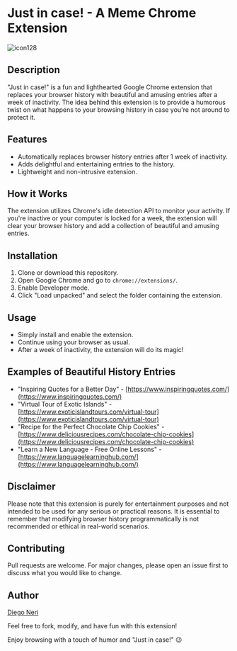 # Just in case! - A Meme Chrome Extension

![icon128](https://github.com/Nova2185/Just-In-Case/assets/114936178/ea1100bb-52e3-48d1-ad49-01782e13863f)

## Description

"Just in case!" is a fun and lighthearted Google Chrome extension that replaces your browser history with beautiful and amusing entries after a week of inactivity. The idea behind this extension is to provide a humorous twist on what happens to your browsing history in case you're not around to protect it.

## Features

- Automatically replaces browser history entries after 1 week of inactivity.
- Adds delightful and entertaining entries to the history.
- Lightweight and non-intrusive extension.

## How it Works

The extension utilizes Chrome's idle detection API to monitor your activity. If you're inactive or your computer is locked for a week, the extension will clear your browser history and add a collection of beautiful and amusing entries.

## Installation

1. Clone or download this repository.
2. Open Google Chrome and go to `chrome://extensions/`.
3. Enable Developer mode.
4. Click "Load unpacked" and select the folder containing the extension.

## Usage

- Simply install and enable the extension.
- Continue using your browser as usual.
- After a week of inactivity, the extension will do its magic!

## Examples of Beautiful History Entries

- "Inspiring Quotes for a Better Day" - [https://www.inspiringquotes.com/](https://www.inspiringquotes.com/)
- "Virtual Tour of Exotic Islands" - [https://www.exoticislandtours.com/virtual-tour](https://www.exoticislandtours.com/virtual-tour)
- "Recipe for the Perfect Chocolate Chip Cookies" - [https://www.deliciousrecipes.com/chocolate-chip-cookies](https://www.deliciousrecipes.com/chocolate-chip-cookies)
- "Learn a New Language - Free Online Lessons" - [https://www.languagelearninghub.com/](https://www.languagelearninghub.com/)

## Disclaimer

Please note that this extension is purely for entertainment purposes and not intended to be used for any serious or practical reasons. It is essential to remember that modifying browser history programmatically is not recommended or ethical in real-world scenarios.

## Contributing

Pull requests are welcome. For major changes, please open an issue first to discuss what you would like to change.


## Author

[Diego Neri](https://github.com/Nova2185)

Feel free to fork, modify, and have fun with this extension!

Enjoy browsing with a touch of humor and "Just in case!" 😉
